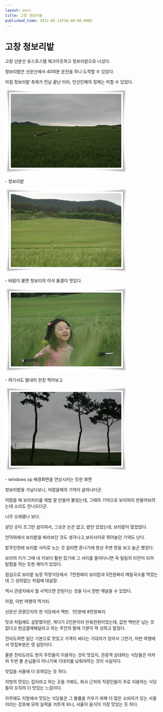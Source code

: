 ```yaml
---
layout: post
title: 고창 청보리밭
published_time: 2011-05-14T18:40:00.000Z
---
```


# 고창 청보리밭


고창 선운산 유스호스텔 체크아웃하고 청보리밭으로 나섰다.

청보리밭은 선운산에서 40여분 운전을 하니 도착할 수 있었다.

마침 청보리밭 축제가 전날 끝난 터라, 인산인해의 정체는 피할 수 있었다.

![](../pds/201105/14/80/a0109780_4dcdaf8b2ce67.jpg)

\- 청보리밭

![](../pds/201105/14/80/a0109780_4dcdafaccc08f.jpg)

\- 바람이 불면 청보리의 이삭 물결이 멋있다.

![](../pds/201105/14/80/a0109780_4dcdafb820a2c.jpg)

\- 여기서도 딸내미 한장 찍어보고

![](../pds/201105/14/80/a0109780_4dcdafc562d7c.jpg)

\- windows xp 배경화면을 연상시키는 듯한 화면

청보리밭을 거닐다보니, 어렸을때의 기억이 살아나더군.

어렸을 때 보리피리를 제법 잘 만들어 불었는데, 그때의 기억으로 보리피리 만들어보려는데 소리도 안나오더군.

너무 오래됐나 보다.

살던 곳이 조그만 섬이여서, 그곳은 논은 없고, 밭만 있었는데, 보리밭이 많았었다.

언덕위에서 보리밭을 바라보던 것도 생각나고,보리사이로 뛰어놀던 기억도 난다.

밭주인한테 보리밭 사이로 노는 것 걸리면 혼나기에 항상 주변 망을 보고 놀곤 했었다.

보리의 키가 그때 내 키보다 훨씬 컸기에 그 사이를 돌아다니면 꼭 밀림의 타잔이 되어 탐험을 하는 듯한 재미가 있었다.

점심으로 보리밭 농장 직영식당에서  7천원짜리 보리밥과 5천원짜리 메밀국수를 먹었는데 그 성의없는 차림에 대실망.

역시 관광지에서 뭘 사먹으면 안된다는 것을 다시 한번 깨달을 수 있었다.

아참, 이번 여행의 먹거리.

선운산 관광단지의 한 식당에서 백반.  1인분에 8천원짜리.

맛과 차림에도 실망했지만, 게다가 2인분이라 만육천원이었는데, 값싼 백반은 남는 것 없다고 현금결제해달라고 하는 주인의 말에 기분이 팍 상하고 말았다.

전라도하면 일단 기본으로 맛있고 가격이 싸다는 기대치가 있어서 그런가, 이번 여행에서 맛집부분은 영 실망이다.

물론 전라도라도 현지 주민들이 이용하는 것이 맛있지, 관광객 상대하는 식당들은 어차피 두번 볼 손님들이 아니기에 기대치를 낮춰야하는 것이 사실이다.

맛집을 서울에 다 모여있는 듯 하다.

지방의 맛있는 집이라고 하는 곳을 가봐도, 회사 근처의 직장인들이 주로 이용하는 식당들이 오히려 더 맛있는 느낌이다.

아무래도 지방에서 맛있는 식당들은 그 볼륨을 키우기 위해 더 많은 소비자가 있는 서울이라는 강호에 모여 실력을 겨루게 되니, 서울이 음식이 가장 맛있는 듯 하다.

